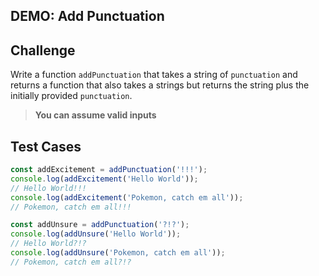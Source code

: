 DEMO: Add Punctuation
---

## Challenge

Write a function `addPunctuation` that takes a string of `punctuation` and returns a function that also takes a strings but returns the string plus the initially provided `punctuation`.

> **You can assume valid inputs**

## Test Cases

```js
const addExcitement = addPunctuation('!!!');
console.log(addExcitement('Hello World'));
// Hello World!!!
console.log(addExcitement('Pokemon, catch em all'));
// Pokemon, catch em all!!!

const addUnsure = addPunctuation('?!?');
console.log(addUnsure('Hello World'));
// Hello World?!?
console.log(addUnsure('Pokemon, catch em all'));
// Pokemon, catch em all?!?
```
